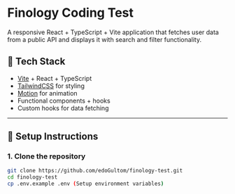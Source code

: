 # Finology Coding Test

A responsive React + TypeScript + Vite application that fetches user data from a public API and displays it with search and filter functionality.

## 🚀 Tech Stack

- [Vite](https://vitejs.dev/) + React + TypeScript
- [TailwindCSS](https://tailwindcss.com/) for styling
- [Motion](https://motion.dev/) for animation
- Functional components + hooks
- Custom hooks for data fetching

---

## 🔧 Setup Instructions

### 1. Clone the repository

```bash
git clone https://github.com/edoGultom/finology-test.git
cd finology-test
cp .env.example .env (Setup environment variables)
```
